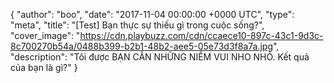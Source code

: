 {
  "author": "boo",
  "date": "2017-11-04 00:00:00 +0000 UTC",
  "type": "meta",
  "title": "[Test] Bạn thực sự thiếu gì trong cuộc sống?",
  "cover_image": "https://cdn.playbuzz.com/cdn/ccaece10-897c-43c1-9d3c-8c700270b54a/0488b399-b2b1-48b2-aee5-05e73d3f8a7a.jpg",
  "description": "Tôi được BẠN CẦN NHỮNG NIỀM VUI NHO NHỎ. Kết quả của bạn là gì?"
}
